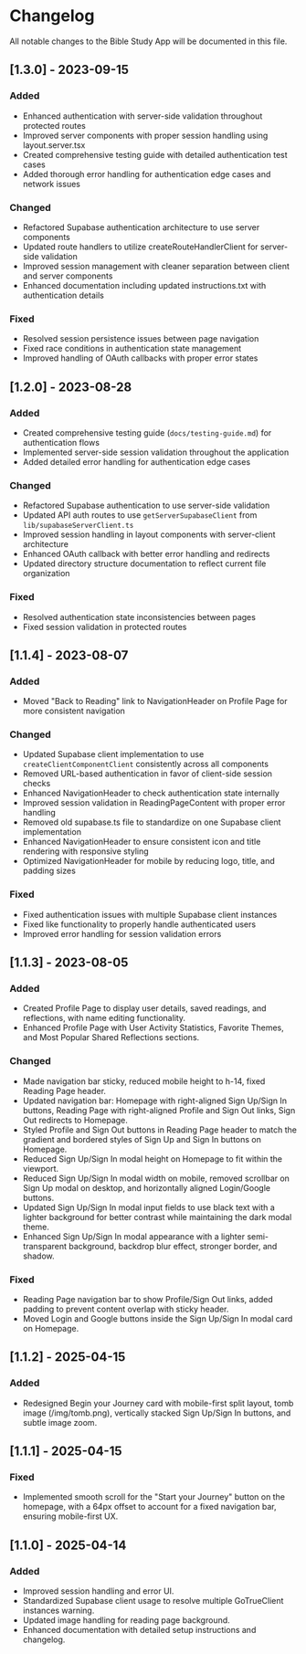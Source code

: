 # Changelog

All notable changes to the Bible Study App will be documented in this file.

## [1.3.0] - 2023-09-15

### Added

- Enhanced authentication with server-side validation throughout protected routes
- Improved server components with proper session handling using layout.server.tsx
- Created comprehensive testing guide with detailed authentication test cases
- Added thorough error handling for authentication edge cases and network issues

### Changed

- Refactored Supabase authentication architecture to use server components
- Updated route handlers to utilize createRouteHandlerClient for server-side validation
- Improved session management with cleaner separation between client and server components
- Enhanced documentation including updated instructions.txt with authentication details

### Fixed

- Resolved session persistence issues between page navigation
- Fixed race conditions in authentication state management
- Improved handling of OAuth callbacks with proper error states

## [1.2.0] - 2023-08-28

### Added

- Created comprehensive testing guide (`docs/testing-guide.md`) for authentication flows
- Implemented server-side session validation throughout the application
- Added detailed error handling for authentication edge cases

### Changed

- Refactored Supabase authentication to use server-side validation
- Updated API auth routes to use `getServerSupabaseClient` from `lib/supabaseServerClient.ts`
- Improved session handling in layout components with server-client architecture
- Enhanced OAuth callback with better error handling and redirects
- Updated directory structure documentation to reflect current file organization

### Fixed

- Resolved authentication state inconsistencies between pages
- Fixed session validation in protected routes

## [1.1.4] - 2023-08-07

### Added

- Moved "Back to Reading" link to NavigationHeader on Profile Page for more consistent navigation

### Changed

- Updated Supabase client implementation to use `createClientComponentClient` consistently across all components
- Removed URL-based authentication in favor of client-side session checks
- Enhanced NavigationHeader to check authentication state internally
- Improved session validation in ReadingPageContent with proper error handling
- Removed old supabase.ts file to standardize on one Supabase client implementation
- Enhanced NavigationHeader to ensure consistent icon and title rendering with responsive styling
- Optimized NavigationHeader for mobile by reducing logo, title, and padding sizes

### Fixed

- Fixed authentication issues with multiple Supabase client instances
- Fixed like functionality to properly handle authenticated users
- Improved error handling for session validation errors

## [1.1.3] - 2023-08-05

### Added

- Created Profile Page to display user details, saved readings, and reflections, with name editing functionality.
- Enhanced Profile Page with User Activity Statistics, Favorite Themes, and Most Popular Shared Reflections sections.

### Changed

- Made navigation bar sticky, reduced mobile height to h-14, fixed Reading Page header.
- Updated navigation bar: Homepage with right-aligned Sign Up/Sign In buttons, Reading Page with right-aligned Profile and Sign Out links, Sign Out redirects to Homepage.
- Styled Profile and Sign Out buttons in Reading Page header to match the gradient and bordered styles of Sign Up and Sign In buttons on Homepage.
- Reduced Sign Up/Sign In modal height on Homepage to fit within the viewport.
- Reduced Sign Up/Sign In modal width on mobile, removed scrollbar on Sign Up modal on desktop, and horizontally aligned Login/Google buttons.
- Updated Sign Up/Sign In modal input fields to use black text with a lighter background for better contrast while maintaining the dark modal theme.
- Enhanced Sign Up/Sign In modal appearance with a lighter semi-transparent background, backdrop blur effect, stronger border, and shadow.

### Fixed

- Reading Page navigation bar to show Profile/Sign Out links, added padding to prevent content overlap with sticky header.
- Moved Login and Google buttons inside the Sign Up/Sign In modal card on Homepage.

## [1.1.2] - 2025-04-15

### Added

- Redesigned Begin your Journey card with mobile-first split layout, tomb image (/img/tomb.png), vertically stacked Sign Up/Sign In buttons, and subtle image zoom.

## [1.1.1] - 2025-04-15

### Fixed

- Implemented smooth scroll for the "Start your Journey" button on the homepage, with a 64px offset to account for a fixed navigation bar, ensuring mobile-first UX.

## [1.1.0] - 2025-04-14

### Added

- Improved session handling and error UI.
- Standardized Supabase client usage to resolve multiple GoTrueClient instances warning.
- Updated image handling for reading page background.
- Enhanced documentation with detailed setup instructions and changelog.
